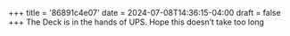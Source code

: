 +++
title = '86891c4e07'
date = 2024-07-08T14:36:15-04:00
draft = false
+++
The Deck is in the hands of UPS. Hope this doesn’t take too long